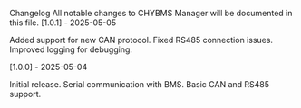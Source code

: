 Changelog
All notable changes to CHYBMS Manager will be documented in this file.
[1.0.1] - 2025-05-05

Added support for new CAN protocol.
Fixed RS485 connection issues.
Improved logging for debugging.

[1.0.0] - 2025-05-04

Initial release.
Serial communication with BMS.
Basic CAN and RS485 support.

